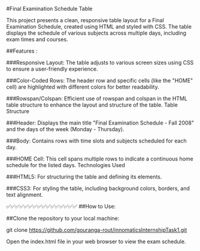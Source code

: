 #Final Examination Schedule Table

This project presents a clean, responsive table layout for a Final Examination Schedule, 
created using HTML and styled with CSS. 
The table displays the schedule of various subjects across multiple days, 
including exam times and courses.

##Features :

###Responsive Layout: The table adjusts to various screen sizes using CSS to ensure a user-friendly experience.

###Color-Coded Rows: The header row and specific cells (like the "HOME" cell) are highlighted with different colors for better readability.

###Rowspan/Colspan: Efficient use of rowspan and colspan in the HTML table structure to enhance the layout and structure of the table.
Table Structure

###Header: Displays the main title "Final Examination Schedule - Fall 2008" and the days of the week (Monday - Thursday).

###Body: Contains rows with time slots and subjects scheduled for each day.

###HOME Cell: This cell spans multiple rows to indicate a continuous home schedule for the listed days.
Technologies Used

###HTML5: For structuring the table and defining its elements.

###CSS3: For styling the table, including background colors, borders, and text alignment.


✅✅✅✅✅✅✅✅✅✅✅✅✅✅✅✅
##How to Use:

##Clone the repository to your local machine:

git clone https://github.com/gouranga-rout/innomaticsInternshipTask1.git

Open the index.html file in your web browser to view the exam schedule.
